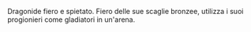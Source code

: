 Dragonide fiero e spietato. Fiero delle sue scaglie bronzee, utilizza i suoi progionieri come gladiatori in un'arena.
